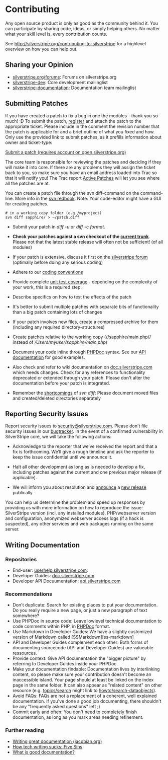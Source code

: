 # Contributing

Any open source product is only as good as the 
community behind it. You can participate by sharing 
code, ideas, or simply helping others. No matter what 
your skill level is, every contribution counts.

See http://silverstripe.org/contributing-to-silverstripe for a highlevel overview
on how you can help out.

## Sharing your Opinion

*  [silverstripe.org/forums](http://silverstripe.org/forums): Forums on silverstripe.org
*  [silverstripe-dev](http://groups.google.com/group/silverstripe-dev): Core development mailinglist
*  [silverstripe-documentation](http://groups.google.com/group/silverstripe-documentation): Documentation team mailinglist

## Submitting Patches

If you have created a patch to fix a bug in one the modules - thank you so much! :D To submit the patch,
[register](http://open.silverstripe.com/register) and attach the patch to the appropriate ticket. Please include in the
comment the revision number that the patch is applicable for and a brief outline of what you fixed and how. 
Only use the provided link to submit patches, as it prefills information about owner and ticket-type:

[Submit a patch (requires account on
open.silverstripe.org)](http://open.silverstripe.com/newticket?field_type=patch&field_owner=ischommer&attachment=1)

The core team is responsible for reviewing the patches and deciding if they will make it into core.  If
there are any problems they will assign the ticket back to you, so make sure you have an email address loaded into Trac
so that it will notify you! The Trac report [Active Patches](http://open.silverstripe.com/report/10) will let you see
where all the patches are at.

You can create a patch file through the svn diff-command on the command-line. 
More info in the [svn redbook](http://svnbook.red-bean.com/en/1.1/ch03s05.html#svn-ch-3-sect-5.3.2). 
Note: Your code-editor might have a GUI for creating patches.

	# in a working copy folder (e.g /myproject)
	svn diff sapphire/ > ~/patch.diff

*  Submit your patch in *diff -u* or *diff -c format*. 

*  **Check your patches against a svn checkout of the [current trunk](http://open.silverstripe.com/browser/modules)**. 
Please not that the latest stable release will often not be sufficient! (of all modules)

*  If your patch is extensive, discuss it first on the [silverstripe
forum]([[http///www.silverstripe.com/silverstripe-forum/) (optimally before doing any serious coding)

*  Adhere to our [coding conventions](http://doc.silverstripe.com/doku.php?id=coding-conventions)
*  Provide complete [unit test coverage](/topics/testing) - depending on the complexity of your work, this is a required
step.

*  Describe specifics on how to test the effects of the patch
*  It's better to submit multiple patches with separate bits of functionality than a big patch containing lots of
changes

*  If your patch involves new files, create a compressed archive for them (including any required directory-structures)
*  Create patches relative to the working copy (//sapphire/main.php// instead of */Users/myuser/sapphire/main.php*)
*  Document your code inline through [PHPDoc](http://en.wikipedia.org/wiki/PHPDoc) syntax. See our [API
documentation](http://api.silverstripe.org/trunk) for good examples.

*  Also check and refer to wiki documentation on [doc.silverstripe.com](http://doc.silverstripe.com ) which needs
changes. Check for any references to functionality deprecated or extended through your patch. Please don't alter the
documentation before your patch is integrated.

*  Remember the [shortcomings](http://subversion.tigris.org/project_tasks.html#svn-augmented-diff) of *svn diff*: Please
document moved files and created/deleted directories separately

## Reporting Security Issues

Report security issues to [security@silverstripe.com](mailto/security@silverstripe.com). Please don't file security
issues in our [bugtracker](http://open.silverstripe.org). In the event of a confirmed vulnerability in SilverStripe
core, we will take the following actions:

*  Acknowledge to the reporter that we’ve received the report and that a fix is forthcoming. We’ll give a rough
timeline and ask the reporter to keep the issue confidential until we announce it.

*  Halt all other development as long as is needed to develop a fix, including patches against the current and one
previous major release (if applicable).

*  We will inform you about resolution and [announce](http://groups.google.com/group/silverstripe-announce) a [new
release](http://silverstripe.org/security-releases/) publically.

You can help us determine the problem and speed up responses by providing us with more information on how to reproduce
the issue: SilverStripe version (incl. any installed modules), PHP/webserver version and configuration, anonymized
webserver access logs (if a hack is suspected), any other services and web packages running on the same server.

## Writing Documentation

### Repositories

*  End-user: [userhelp.silverstripe.com](http://userhelp.silverstripe.com): 
*  Developer Guides: [doc.silverstripe.com](http://doc.silverstripe.com)
*  Developer API Docuumentation: [api.silverstripe.com](http://api.silverstripe.com)

### Recommendations

* Don't duplicate: Search for existing places to put your documentation. Do you really require a new page, or just a new paragraph
of text somewhere?
* Use PHPDoc in source code: Leave lowlevel technical documentation to code comments within PHP, in [PHPDoc](http://en.wikipedia.org/wiki/PHPDoc) format. 
* Use Markdown in Developer Guides: We have a slightly customized version of Markdown called [SSMarkdown][ss-markdown]
* API and Developer Guides complement each other: Both forms of documenting sourcecode (API and Developer Guides) are valueable ressources.
* Provide context: Give API documentation the "bigger picture" by referring to Developer Guides inside your PHPDoc.
* Make your documentation findable: Documentation lives by interlinking content, so please make sure your contribution doesn't become an
inaccessible island. Your page should at least be linked on the index page in the same folder. It can also appear
as "related content" on other resource (e.g. [topics/search](/topics/search) might link to [howto/search-dataobjects](/howto/search-dataobjects)).
* Avoid FAQs: FAQs are not a replacement of a coherent, well explained documentation. If you've done a good job
documenting, there shouldn't be any "frequently asked questions" left ;)
* Commit early and often: You don't need to completely finish documentation, as long as you mark areas needing refinement.

### Further reading

* [Writing great documentation (jacobian.org)](http://jacobian.org/writing/great-documentation/)
* [How tech writing sucks: Five Sins](http://www.slash7.com/articles/2006/11/15/tech-writing-the-five-sins)
* [What is good documentation?](http://www.techscribe.co.uk/techw/whatis.htm)
